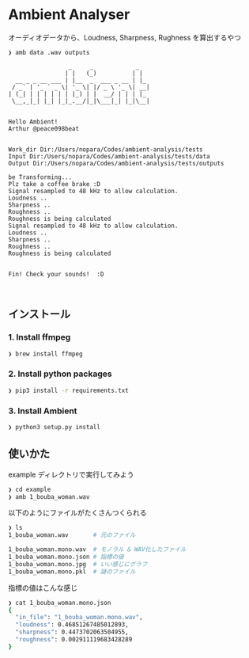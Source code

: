 
# Ambient Analyser
オーディオデータから、Loudness, Sharpness, Rughness を算出するやつ

```
❯ amb data .wav outputs

                 _     _            _   
                | |   (_)          | |  
  __ _ _ __ ___ | |__  _  ___ _ __ | |_ 
 / _` | '_ ` _ \| '_ \| |/ _ \ '_ \| __|
| (_| | | | | | | |_) | |  __/ | | | |_ 
 \__,_|_| |_| |_|_.__/|_|\___|_| |_|\__|


Hello Ambient!
Arthur @peace098beat


Work_dir Dir:/Users/nopara/Codes/ambient-analysis/tests
Input Dir:/Users/nopara/Codes/ambient-analysis/tests/data
Output Dir:/Users/nopara/Codes/ambient-analysis/tests/outputs

be Transforming... 
Plz take a coffee brake :D
Signal resampled to 48 kHz to allow calculation.
Loudness ..
Sharpness ..
Roughness ..
Roughness is being calculated
Signal resampled to 48 kHz to allow calculation.
Loudness ..
Sharpness ..
Roughness ..
Roughness is being calculated


Fin! Check your sounds!  :D



```

## インストール

### 1. Install ffmpeg

```sh
❯ brew install ffmpeg
```

### 2. Install python packages

```sh
❯ pip3 install -r requirements.txt
```

### 3. Install Ambient

```sh
❯ python3 setup.py install
```

## 使いかた

example ディレクトリで実行してみよう

```sh
❯ cd example
❯ amb 1_bouba_woman.wav
```

以下のようにファイルがたくさんつくられる

```sh
❯ ls
1_bouba_woman.wav 		# 元のファイル

1_bouba_woman.mono.wav	# モノラル & WAV化したファイル
1_bouba_woman.mono.json # 指標の値
1_bouba_woman.mono.jpg  # いい感じにグラフ
1_bouba_woman.mono.pkl	# 謎のファイル
```

指標の値はこんな感じ

```sh
❯ cat 1_bouba_woman.mono.json 
{
  "in_file": "1_bouba_woman.mono.wav",
  "loudness": 0.46851267485012893,
  "sharpness": 0.4473702063504955,
  "roughness": 0.002911119683428289
}
```
